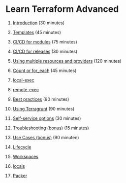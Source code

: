 # Learn Terraform Advanced

1. [Introduction](introduction) (30 minutes)
2. [Templates](templates.md) (45 minutes)
3. [CI/CD for modules](cicd-for-modules.md) (75 minutes)
4. [CI/CD for releases](cicd-for-releases.md) (30 minutes)
5. [Using multiple resources and providers](multiple-resources.md) (120 minutes)
6. [Count or for_each](count_or_for_each.md) (45 minutes)
7. [local-exec](local-exec.md)
8. [remote-exec](remote-exec.md)
9. [Best practices](best-practices.md) (90 minutes)
10. [Using Terragrunt](terragrunt.md) (90 minutes)
11. [Self-service options](self-service.md) (30 minutes)
12. [Troubleshooting (bonus)](troubleshooting.md) (15 minutes)
13. [Use Cases (bonus)](../BASIC/use-cases.md) (90 minuten)

1. [Lifecycle](lifecycle.md)
2. [Workspaces](workspaces.md)
3. [locals](locals.md)
4. [Packer](packer.md)
